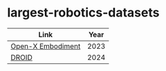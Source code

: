 # largest-robotics-datasets

| Link  | Year |
| -------- | ------- |
| [Open-X Embodiment](https://robotics-transformer-x.github.io/) | 2023 |
| [DROID](https://droid-dataset.github.io/)                      | 2024 |

